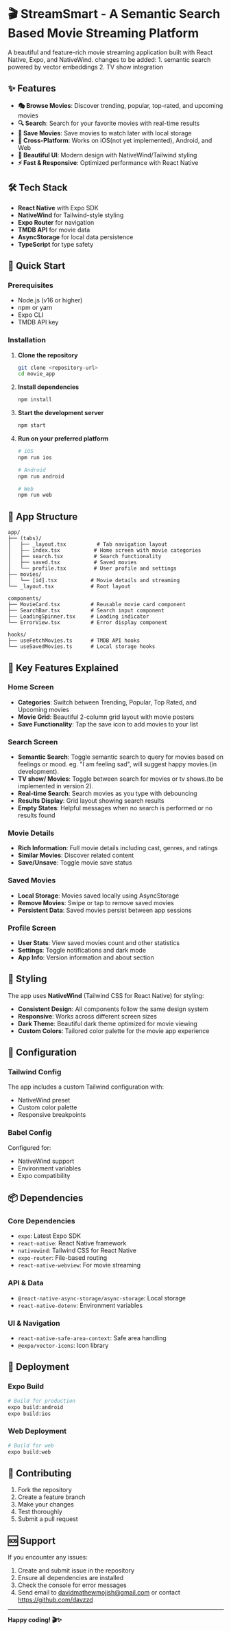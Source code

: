 # 🎬 StreamSmart - A Semantic Search Based Movie Streaming Platform

A beautiful and feature-rich movie streaming application built with React Native, Expo, and NativeWind.
changes to be added: 1. semantic search powered by vector embeddings
                     2. TV show integration

## ✨ Features

- **🎭 Browse Movies**: Discover trending, popular, top-rated, and upcoming movies
- **🔍 Search**: Search for your favorite movies with real-time results
- **💾 Save Movies**: Save movies to watch later with local storage
- **📱 Cross-Platform**: Works on iOS(not yet implemented), Android, and Web
- **🎨 Beautiful UI**: Modern design with NativeWind/Tailwind styling
- **⚡ Fast & Responsive**: Optimized performance with React Native

## 🛠 Tech Stack

- **React Native** with Expo SDK
- **NativeWind** for Tailwind-style styling
- **Expo Router** for navigation
- **TMDB API** for movie data
- **AsyncStorage** for local data persistence
- **TypeScript** for type safety

## 🚀 Quick Start

### Prerequisites

- Node.js (v16 or higher)
- npm or yarn
- Expo CLI
- TMDB API key

### Installation

1. **Clone the repository**
   ```bash
   git clone <repository-url>
   cd movie_app
   ```

2. **Install dependencies**
   ```bash
   npm install
   ```

3. **Start the development server**
   ```bash
   npm start
   ```

4. **Run on your preferred platform**
   ```bash
   # iOS
   npm run ios
   
   # Android
   npm run android
   
   # Web
   npm run web
   ```

## 📱 App Structure

```
app/
├── (tabs)/
│   ├── _layout.tsx          # Tab navigation layout
│   ├── index.tsx           # Home screen with movie categories
│   ├── search.tsx          # Search functionality
│   ├── saved.tsx           # Saved movies
│   └── profile.tsx         # User profile and settings
├── movies/
│   └── [id].tsx           # Movie details and streaming
└── _layout.tsx            # Root layout

components/
├── MovieCard.tsx          # Reusable movie card component
├── SearchBar.tsx          # Search input component
├── LoadingSpinner.tsx     # Loading indicator
└── ErrorView.tsx          # Error display component

hooks/
├── useFetchMovies.ts      # TMDB API hooks
└── useSavedMovies.ts      # Local storage hooks
```

## 🎯 Key Features Explained

### Home Screen
- **Categories**: Switch between Trending, Popular, Top Rated, and Upcoming movies
- **Movie Grid**: Beautiful 2-column grid layout with movie posters
- **Save Functionality**: Tap the save icon to add movies to your list

### Search Screen
- **Semantic Search**: Toggle semantic search to query for movies based on feelings or mood. eg. "I am feeling sad", will suggest happy movies.(in development).
- **TV show/ Movies**: Toggle between search for movies or tv shows.(to be implemented in version 2).
- **Real-time Search**: Search movies as you type with debouncing
- **Results Display**: Grid layout showing search results
- **Empty States**: Helpful messages when no search is performed or no results found

### Movie Details
- **Rich Information**: Full movie details including cast, genres, and ratings
- **Similar Movies**: Discover related content
- **Save/Unsave**: Toggle movie save status

### Saved Movies
- **Local Storage**: Movies saved locally using AsyncStorage
- **Remove Movies**: Swipe or tap to remove saved movies
- **Persistent Data**: Saved movies persist between app sessions

### Profile Screen
- **User Stats**: View saved movies count and other statistics
- **Settings**: Toggle notifications and dark mode
- **App Info**: Version information and about section

## 🎨 Styling

The app uses **NativeWind** (Tailwind CSS for React Native) for styling:

- **Consistent Design**: All components follow the same design system
- **Responsive**: Works across different screen sizes
- **Dark Theme**: Beautiful dark theme optimized for movie viewing
- **Custom Colors**: Tailored color palette for the movie app experience

## 🔧 Configuration

### Tailwind Config
The app includes a custom Tailwind configuration with:
- NativeWind preset
- Custom color palette
- Responsive breakpoints

### Babel Config
Configured for:
- NativeWind support
- Environment variables
- Expo compatibility

## 📦 Dependencies

### Core Dependencies
- `expo`: Latest Expo SDK
- `react-native`: React Native framework
- `nativewind`: Tailwind CSS for React Native
- `expo-router`: File-based routing
- `react-native-webview`: For movie streaming

### API & Data
- `@react-native-async-storage/async-storage`: Local storage
- `react-native-dotenv`: Environment variables

### UI & Navigation
- `react-native-safe-area-context`: Safe area handling
- `@expo/vector-icons`: Icon library

## 🚀 Deployment

### Expo Build
```bash
# Build for production
expo build:android
expo build:ios
```

### Web Deployment
```bash
# Build for web
expo build:web
```

## 🤝 Contributing

1. Fork the repository
2. Create a feature branch
3. Make your changes
4. Test thoroughly
5. Submit a pull request

## 🆘 Support

If you encounter any issues:

1. Create and submit issue in the repository
2. Ensure all dependencies are installed
3. Check the console for error messages
4. Send email to davidmathewmojish@gmail.com or contact https://github.com/davzzd

---

**Happy coding! 🎬✨**
